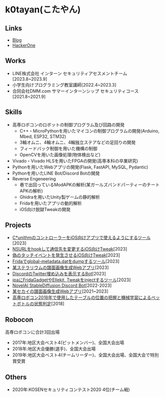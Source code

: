 # k0tayan(こたやん)

## Links
- [Blog](https://www.kotayan.xyz/)  
- [HackerOne](https://hackerone.com/kotayan)

## Works
- LINE株式会社 インターン セキュリティアセスメントチーム　[2023.8~2023.9]
- 小学生向けプログラミング教室講師[2022.4~2023.3]
- 合同会社DMM.com サマーインターンシップ セキュリティコース[2021.8~2021.9]

## Skills
- 高専ロボコンのロボットの制御プログラム及び回路の開発
  - C++・MicroPythonを用いたマイコンの制御プログラムの開発(Arduino, Mbed, ESP32, STM32) 
  - 3輪オムニ、4輪オムニ、4輪独立ステアなどの足回りの開発
  - フィードバック制御を用いた機構の制御
  - OpenCVを用いた画像処理(物体検出など) 
- Vivado・Vivado HLSを用いたFPGAの開発(高専本科の卒業研究)  
- Pythonを用いたWebアプリの開発(Flask, FastAPI, MySQL, Pydantic)
- Pythonを用いたLINE Bot/Discord Botの開発   
- Reverse Engeneering
  - 巷で出回っているModAPKの解析(某ガールズバンドパーティーのチートAPKの解析)
  - Ghidraを用いたUnity製ゲームの静的解析
  - Fridaを用いたアプリの動的解析
  - iOS向け脱獄Tweakの開発

## Projects
- [C*unithmのコントローラーをiOS向けアプリで使えるようにするツール](https://github.com/PurplePalette/tasoller-ios-bridge)[2023]
- [NSURLをhookして通信先を変更するiOS向けTweak](https://github.com/k0tayan/NSURL_HOOK)[2023]
- [偽のタッチイベントを発生させるiOS向けTweak](https://github.com/PurplePalette/libfaketouch)[2023]
- [Fridaでglobal-metadata.datをdumpするツール](https://github.com/k0tayan/FridaDumpGlobalMetadata)[2023]
- [某ステラリウムの譜面画像生成Webアプリ](https://github.com/PurplePalette/sus-2-ymst-img)[2023]
- [DiscordのTwitter埋め込みを表示するBot](https://github.com/PurplePalette/twifixbot)[2023]
- [ipaにFridaGadgetやEllekit, Tweakをinjectするツール](https://github.com/PurplePalette/patch_ipa)[2023]
- [NovelAI StableDiffusion Discord Bot](https://github.com/k0tayan/NovelAI-SD-DiscordBot)[2022-2023]
- [某セカイの譜面画像生成Webアプリ](https://github.com/PurplePalette/sekai-sus-2-img)[2021~2023]
- [高専ロボコン2018年で使用したテーブルの位置の把握と機械学習によるペットボトルの状態判定](https://github.com/k0tayan/PathPlanning)[2018]

## Robocon
高専ロボコンに合計3回出場  
- 2017年:地区大会ベスト4(ピットメンバー)、全国大会出場
- 2018年:地区大会優勝(選手)、全国大会出場
- 2019年:地区大会ベスト4(チームリーダー)、全国大会出場、全国大会で特別賞受賞

## Others
- 2020年:KOSENセキュリティコンテスト2020 4位(チーム戦)
